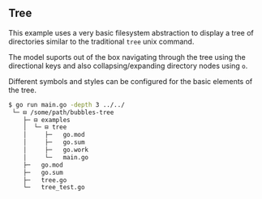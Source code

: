 ## Tree

This example uses a very basic filesystem abstraction to display a tree of directories similar to the traditional `tree` unix command.

The model suports out of the box navigating through the tree using the directional keys and also collapsing/expanding directory nodes using `o`.

Different symbols and styles can be configured for the basic elements of the tree.

```sh
$ go run main.go -depth 3 ../../
 └─ ⊟ /some/path/bubbles-tree
    ├─ ⊟ examples
    │  └─ ⊟ tree
    │     ├─   go.mod
    │     ├─   go.sum
    │     ├─   go.work
    │     └─   main.go
    ├─   go.mod
    ├─   go.sum
    ├─   tree.go
    └─   tree_test.go
```
